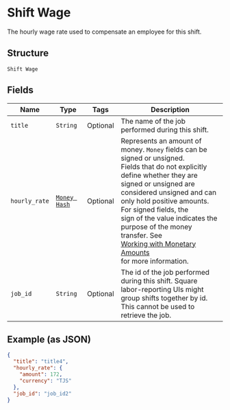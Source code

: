 
# Shift Wage

The hourly wage rate used to compensate an employee for this shift.

## Structure

`Shift Wage`

## Fields

| Name | Type | Tags | Description |
|  --- | --- | --- | --- |
| `title` | `String` | Optional | The name of the job performed during this shift. |
| `hourly_rate` | [`Money Hash`](../../doc/models/money.md) | Optional | Represents an amount of money. `Money` fields can be signed or unsigned.<br>Fields that do not explicitly define whether they are signed or unsigned are<br>considered unsigned and can only hold positive amounts. For signed fields, the<br>sign of the value indicates the purpose of the money transfer. See<br>[Working with Monetary Amounts](https://developer.squareup.com/docs/build-basics/working-with-monetary-amounts)<br>for more information. |
| `job_id` | `String` | Optional | The id of the job performed during this shift. Square<br>labor-reporting UIs might group shifts together by id. This cannot be used to retrieve the job. |

## Example (as JSON)

```json
{
  "title": "title4",
  "hourly_rate": {
    "amount": 172,
    "currency": "TJS"
  },
  "job_id": "job_id2"
}
```

